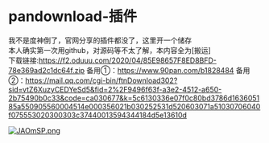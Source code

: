 # pandownload-插件
我不是度神倒了，官网分享的插件都没了，这里开一个储存
<br>本人确实第一次用github，对源码等不太了解，本内容全为[搬运]
<br>下载链接:https://f2.oduuu.com/2020/04/85E98657F8ED8BFD-78e369ad2c1dc64f.zip 
备用①：https://www.90pan.com/b1828484
备用②：https://mail.qq.com/cgi-bin/ftnDownload302?sid=vtZ6XuzyCEDYeSd5&fid=2%2F9496f63f-a3e2-4512-a650-2b75490b0c33&code=ca030677&k=5c6130336e07f0c80bd3786d163605185a550905560004514e000356021b030252531d520603071a51030706040f075553020300303c37440013594344184d5e13610d   

[![JAOmSP.png](https://s1.ax1x.com/2020/04/16/JAOmSP.png)](https://imgchr.com/i/JAOmSP)
